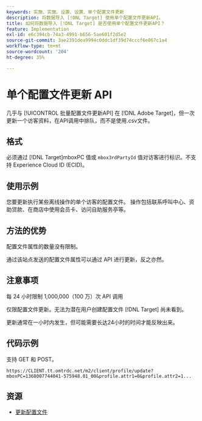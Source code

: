 ```yaml
---
keywords: 实施、实施、设置、设置、单个配置文件更新
description: 将数据导入 [!DNL Target] 使用单个配置文件更新API。
title: 如何将数据导入 [!DNL Target] 是否使用单个配置文件更新API？
feature: Implementation
exl-id: e6c394cb-74a3-4991-b656-5ae601f2d5e2
source-git-commit: 3ae2391dea9994c0ddc1df39d74cccf6e067c1a4
workflow-type: tm+mt
source-wordcount: '204'
ht-degree: 35%

---
```


# 单个配置文件更新 API

几乎与 [!UICONTROL 批量配置文件更新API] 在 [!DNL Adobe Target]，但一次更新一个访客资料，在API调用中排队，而不是使用.csv文件。

## 格式

必须通过 [!DNL Target]mboxPC 值或 `mbox3rdPartyId` 值对访客进行标识。不支持 Experience Cloud ID (ECID)。

## 使用示例

您要更新执行某些离线操作的单个访客的配置文件。 操作包括联系呼叫中心、资助贷款、在商店中使用会员卡、访问自助服务亭等。

## 方法的优势

配置文件属性的数量没有限制。

通过该站点发送的配置文件属性可以通过 API 进行更新，反之亦然。

## 注意事项

每 24 小时限制 1,000,000（100 万）次 API 调用

仅限配置文件更新。无法为潜在用户创建配置文件 [!DNL Target] 尚未看到。

更新通常在一小时内发生，但可能需要长达24小时的时间才能反映出来。

## 代码示例

支持 GET 和 POST。

```
https://CLIENT.tt.omtrdc.net/m2/client/profile/update?mboxPC=1368007744041-575948.01_00&profile.attr1=0&profile.attr2=1...
```

## 资源

* [更新配置文件](https://developers.adobetarget.com/api/#updating-profiles)
